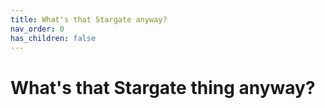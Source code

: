 ```yaml
---
title: What's that Stargate anyway?
nav_order: 0
has_children: false
---
```

# What's that Stargate thing anyway?
